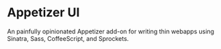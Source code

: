 # Appetizer UI

An painfully opinionated Appetizer add-on for writing thin webapps
using Sinatra, Sass, CoffeeScript, and Sprockets.
